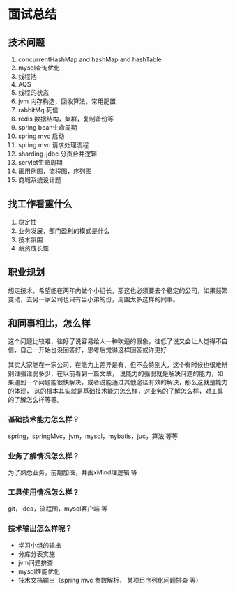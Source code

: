 # 面试总结

## 技术问题
1. concurrentHashMap and hashMap and hashTable
1. mysql查询优化
1. 线程池
1. AQS
1. 线程的状态
1. jvm 内存构造，回收算法，常用配置
1. rabbitMq 死信 
1. redis 数据结构，集群，复制备份等
1. spring bean生命周期
1. spring mvc 启动
1. spring mvc 请求处理流程
1. sharding-jdbc 分页合并逻辑
1. servlet生命周期
1. 画用例图，流程图，序列图
1. 商城系统设计题


## 找工作看重什么
1. 稳定性
1. 业务发展，部门盈利的模式是什么
1. 技术氛围
1. 薪资成长性 

## 职业规划
想走技术，希望能在两年内做个小组长，那这也必须要去个稳定的公司，如果频繁变动，去另一家公司也只有当小弟的份，周围太多这样的同事。

## 和同事相比，怎么样
这个问题比较难，往好了说容易给人一种吹逼的假象，往低了说又会让人觉得不自信，自己一开始也没回答好，思考后觉得这样回答或许更好

其实大家能在一家公司，在能力上差异是有，但不会特别大，这个有时候也很难辨别谁强谁弱多少，在以前看到一篇文章，
说能力的强弱就是解决问题的能力，如果遇到一个问题能很快解决，或者说能通过其他途径有效的解决，那么这就是能力的体现，
这的根本其实就是基础技术能力怎么样，对业务的了解怎么样，对工具的了解怎么样等等。

### 基础技术能力怎么样？
spring，springMvc，jvm，mysql，mybatis，juc，算法 等等
### 业务了解情况怎么样？
为了熟悉业务，前期加班，并画xMind理逻辑 等
### 工具使用情况怎么样？
git，idea，流程图，mysql客户端 等
### 技术输出怎么样呢？
- 学习小组的输出
- 分库分表实施
- jvm问题排查
- mysql性能优化
- 技术文档输出（spring mvc 参数解析， 某项目序列化问题排查 等）

## 

